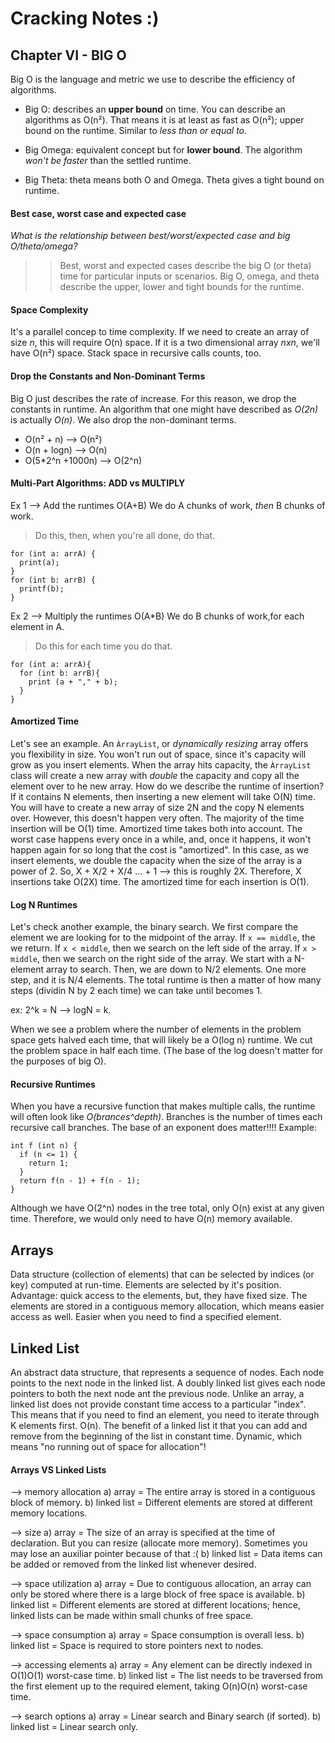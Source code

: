 # Cracking Notes :)

## Chapter VI - BIG O
Big O is the language and metric we use to describe the efficiency of algorithms. 
- Big O: describes an **upper bound** on time. You can describe an algorithms as O(n²). That means it is at least as fast as O(n²); upper bound on the runtime. Similar to _less than or equal to_.

- Big Omega: equivalent concept but for **lower bound**. The algorithm _won't be faster_ than the settled runtime.

- Big Theta: theta means both O and Omega. Theta gives a tight bound on runtime. 

#### Best case, worst case and expected case
_What is the relationship between best/worst/expected case and big O/theta/omega?_
>> Best, worst and expected cases describe the big O (or theta) time for particular inputs or scenarios.
>> Big O, omega, and theta describe the upper, lower and tight bounds for the runtime.

#### Space Complexity
It's a parallel concep to time complexity. If we need to create an array of size _n_, this will require O(n) space. If it is a two dimensional array _nxn_, we'll have O(n²) space. 
Stack space in recursive calls counts, too.

#### Drop the Constants and Non-Dominant Terms
Big O just describes the rate of increase. For this reason, we drop the constants in runtime. An algorithm that one might have described as _O(2n)_ is actually _O(n)_.
We also drop the non-dominant terms. 
- O(n² + n) --> O(n²)
- O(n + logn) --> O(n)
- O(5*2^n +1000n) --> O(2^n)

#### Multi-Part Algorithms: ADD vs MULTIPLY

Ex 1 --> Add the runtimes O(A+B)
We do A chunks of work, _then_ B chunks of work. 
> Do this, then, when you're all done, do that.
```
for (int a: arrA) {
  print(a);
}
for (int b: arrB) {
  printf(b);
}
```
Ex 2 --> Multiply the runtimes O(A*B)
We do B chunks of work,for each element in A. 
> Do this for each time you do that.
```
for (int a: arrA){
  for (int b: arrB){
    print (a + "," + b);
  }
}
```

#### Amortized Time
Let's see an example.
An ```ÀrrayList```, or _dynamically resizing_ array offers you flexibility in size. You won't run out of space, since it's capacity will grow as you insert elements.
When the array hits capacity, the ```ÀrrayList``` class will create a new array with _double_ the capacity and copy all the element over to he new array. How do we describe the runtime of insertion?
If it contains N elements, then inserting a new element will take O(N) time. You will have to create a new array of size 2N and the copy N elements over.
However, this doesn't happen very often. The majority of the time insertion will be O(1) time.
Amortized time takes both into account. The worst case happens every once in a while, and, once it happens, it won't happen again for so long that the cost is "amortized".
In this case, as we insert elements, we double the capacity when the size of the array is a power of 2.
So, X + X/2 + X/4 ... + 1 --> this is roughly 2X.
Therefore, X insertions take O(2X) time. The amortized time for each insertion is O(1).


#### Log N Runtimes
Let's check another example, the binary search.
We first compare the element we are looking for to the midpoint of the array. If ```x == middle```, the we return. If ```x < middle```, then we search on the left side of the array. If ```x > middle```, then we search on the right side of the array.
We start with a N-element array to search. Then, we are down to N/2 elements. One more step, and it is N/4 elements.
The total runtime is then a matter of how many steps (dividin N by 2 each time) we can take until becomes 1.

ex:
2^k = N --> logN = k.

When we see a problem where the number of elements in the problem space gets halved each time, that will likely be a O(log n) runtime. We cut the problem space in half each time. (The base of the log doesn't matter for the purposes of big O).


#### Recursive Runtimes
When you have a recursive function that makes multiple calls, the runtime will often look like _O(brances^depth)_. Branches is the number of times each recursive call branches. The base of an exponent does matter!!!!
Example:
```
int f (int n) {
  if (n <= 1) {
    return 1;
  }
  return f(n - 1) + f(n - 1);
}
```
Although we have O(2^n) nodes in the tree total, only O(n) exist at any given time. Therefore, we would only need to have O(n) memory available.

## Arrays 
Data structure (collection of elements) that can be selected by indices (or key) computed at run-time. Elements are selected by it's position. 
Advantage: quick access to the elements, but, they have fixed size.
The elements are stored in a contiguous memory allocation, which means easier access as well. Easier when you need to find a specified element. 

## Linked List
An abstract data structure, that represents a sequence of nodes. Each node points to the next node in the linked list. A doubly linked list gives each node pointers to both the next node ant the previous node. 
Unlike an array, a linked list does not provide constant time access to a particular "index". This means that if you need to find an element, you need to iterate through K elements first. O(n).
The benefit of a linked list it that you can add and remove from the beginning of the list in constant time. 
Dynamic, which means "no running out of space for allocation"!


#### Arrays VS Linked Lists
--> memory allocation
a) array = The entire array is stored in a contiguous block of memory.
b) linked list = Different elements are stored at different memory locations.

--> size
a) array = The size of an array is specified at the time of declaration. But you can resize (allocate more memory). Sometimes you may lose an auxiliar pointer because of that :(
b) linked list = Data items can be added or removed from the linked list whenever desired.

--> space utilization
a) array = Due to contiguous allocation, an array can only be stored where there is a large block of free space is available.
b) linked list = Different elements are stored at different locations; hence, linked lists can be made within small chunks of free space.

--> space consumption
a) array = Space consumption is overall less.
b) linked list = Space is required to store pointers next to nodes.

--> accessing elements
a) array = Any element can be directly indexed in O(1)O(1) worst-case time.
b) linked list = The list needs to be traversed from the first element up to the required element, taking O(n)O(n) worst-case time.

--> search options
a) array = Linear search and Binary search (if sorted).
b) linked list = Linear search only.


